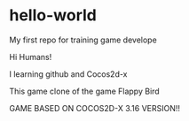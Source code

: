 # hello-world
My first repo for training game develope

Hi Humans!

I learning github and Cocos2d-x

This game clone of the game Flappy Bird

GAME BASED ON COCOS2D-X 3.16 VERSION!!

